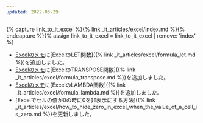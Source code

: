 ```yaml
---
updated: 2022-05-29
---
```

{% capture link_to_it_excel %}{% link _it_articles/excel/index.md %}{% endcapture %}{% assign link_to_it_excel = link_to_it_excel | remove: 'index' %}

- [Excelのメモ]({{link_to_it_excel}})に[ExcelのLET関数]({% link _it_articles/excel/formula_let.md %})を追加しました。
- [Excelのメモ]({{link_to_it_excel}})に[ExcelのTRANSPOSE関数]({% link _it_articles/excel/formula_transpose.md %})を追加しました。
- [Excelのメモ]({{link_to_it_excel}})に[ExcelのLAMBDA関数]({% link _it_articles/excel/formula_lambda.md %})を追加しました。
- [Excelでセルの値が0の時に0を非表示にする方法]({% link _it_articles/excel/how_to_hide_zero_in_excel_when_the_value_of_a_cell_is_zero.md %})を更新しました。